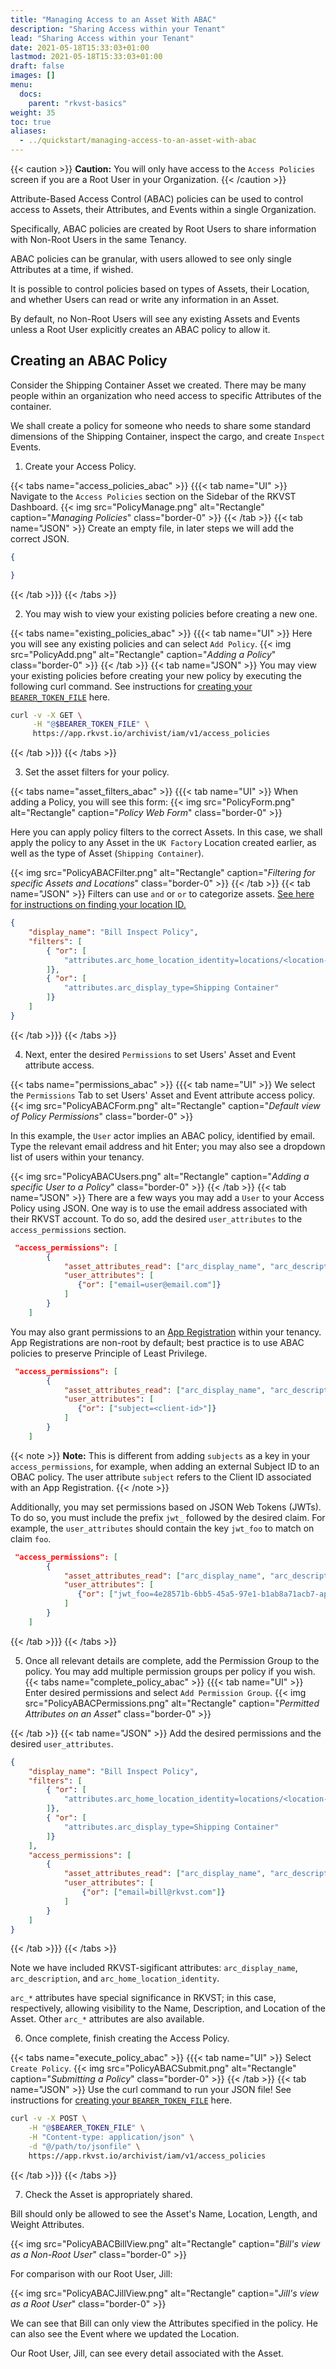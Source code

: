 ```yaml
---
title: "Managing Access to an Asset With ABAC"
description: "Sharing Access within your Tenant"
lead: "Sharing Access within your Tenant"
date: 2021-05-18T15:33:03+01:00
lastmod: 2021-05-18T15:33:03+01:00
draft: false
images: []
menu:
  docs:
    parent: "rkvst-basics"
weight: 35
toc: true
aliases:
  - ../quickstart/managing-access-to-an-asset-with-abac
---
```


{{< caution >}}
**Caution:** You will only have access to the `Access Policies` screen if you are a Root User in your Organization.
{{< /caution >}}

Attribute-Based Access Control (ABAC) policies can be used to control access to Assets, their Attributes, and Events within a single Organization. 

Specifically, ABAC policies are created by Root Users to share information with Non-Root Users in the same Tenancy.

ABAC policies can be granular, with users allowed to see only single Attributes at a time, if wished. 

It is possible to control policies based on types of Assets, their Location, and whether Users can read or write any information in an Asset.

By default, no Non-Root Users will see any existing Assets and Events unless a Root User explicitly creates an ABAC policy to allow it.

## Creating an ABAC Policy

Consider the Shipping Container Asset we created. There may be many people within an organization who need access to specific Attributes of the container.

We shall create a policy for someone who needs to share some standard dimensions of the Shipping Container, inspect the cargo, and create `Inspect` Events.

1. Create your Access Policy. 

{{< tabs name="access_policies_abac" >}}
{{{< tab name="UI" >}}
Navigate to the `Access Policies` section on the Sidebar of the RKVST Dashboard.
{{< img src="PolicyManage.png" alt="Rectangle" caption="<em>Managing Policies</em>" class="border-0" >}}
{{< /tab >}}
{{< tab name="JSON" >}}
Create an empty file, in later steps we will add the correct JSON.
```json
{

}
```
{{< /tab >}}}
{{< /tabs >}}

2. You may wish to view your existing policies before creating a new one. 

{{< tabs name="existing_policies_abac" >}}
{{{< tab name="UI" >}}
Here you will see any existing policies and can select `Add Policy`.
{{< img src="PolicyAdd.png" alt="Rectangle" caption="<em>Adding a Policy</em>" class="border-0" >}}
{{< /tab >}}
{{< tab name="JSON" >}}
You may view your existing policies before creating your new policy by executing the following curl command. See instructions for [creating your `BEARER_TOKEN_FILE`](https://docs.rkvst.com/docs/rkvst-basics/getting-access-tokens-using-app-registrations/) here.
```bash
curl -v -X GET \
     -H "@$BEARER_TOKEN_FILE" \
     https://app.rkvst.io/archivist/iam/v1/access_policies
```
{{< /tab >}}}
{{< /tabs >}}

3. Set the asset filters for your policy. 

{{< tabs name="asset_filters_abac" >}}
{{{< tab name="UI" >}}
When adding a Policy, you will see this form:
{{< img src="PolicyForm.png" alt="Rectangle" caption="<em>Policy Web Form</em>" class="border-0" >}}

Here you can apply policy filters to the correct Assets. In this case, we shall apply the policy to any Asset in the `UK Factory` Location created earlier, as well as the type of Asset (`Shipping Container`).

{{< img src="PolicyABACFilter.png" alt="Rectangle" caption="<em>Filtering for specific Assets and Locations</em>" class="border-0" >}}
{{< /tab >}}
{{< tab name="JSON" >}}
Filters can use `and` or `or` to categorize assets.  [See here for instructions on finding your location ID.](https://docs.rkvst.com/docs/rkvst-basics/grouping-assets-by-location/)
```json
{
    "display_name": "Bill Inspect Policy",
    "filters": [
        { "or": [
            "attributes.arc_home_location_identity=locations/<location-id>"
        ]},
        { "or": [
            "attributes.arc_display_type=Shipping Container"
        ]}
    ]
}
```
{{< /tab >}}}
{{< /tabs >}}

4. Next, enter the desired `Permissions` to set Users' Asset and Event attribute access. 

{{< tabs name="permissions_abac" >}}
{{{< tab name="UI" >}}
We select the `Permissions` Tab to set Users' Asset and Event attribute access policy.
{{< img src="PolicyABACForm.png" alt="Rectangle" caption="<em>Default view of Policy Permissions</em>" class="border-0" >}}

In this example, the `User` actor implies an ABAC policy, identified by email. Type the relevant email address and hit Enter; you may also see a dropdown list of users within your tenancy.

{{< img src="PolicyABACUsers.png" alt="Rectangle" caption="<em>Adding a specific User to a Policy</em>" class="border-0" >}}
{{< /tab >}}
{{< tab name="JSON" >}}
There are a few ways you may add a `User` to your Access Policy using JSON. One way is to use the email address associated with their RKVST account. To do so, add the desired `user_attributes` to the `access_permissions` section.

```json
 "access_permissions": [
        {
            "asset_attributes_read": ["arc_display_name", "arc_description", "arc_home_location_identity", "Length", "Weight"],
            "user_attributes": [
               {"or": ["email=user@email.com"]}
            ]
        }
    ]
```
You may also grant permissions to an [App Registration](https://docs.rkvst.com/docs/setup-and-administration/getting-access-tokens-using-app-registrations/) within your tenancy. App Registrations are non-root by default; best practice is to use ABAC policies to preserve Principle of Least Privilege.  

```json
 "access_permissions": [
        {
            "asset_attributes_read": ["arc_display_name", "arc_description", "arc_home_location_identity", "Length", "Weight"],
            "user_attributes": [
               {"or": ["subject=<client-id>"]}
            ]
        }
    ]
```
{{< note >}}
**Note:** This is different from adding `subjects` as a key in your `access_permissions`, for example, when adding an external Subject ID to an OBAC policy. The user attribute `subject` refers to the Client ID associated with an App Registration.
{{< /note >}}

Additionally, you may set permissions based on JSON Web Tokens (JWTs). To do so, you must include the prefix `jwt_` followed by the desired claim. For example, the `user_attributes` should contain the key `jwt_foo` to match on claim `foo`.

 ```json
  "access_permissions": [
         {
             "asset_attributes_read": ["arc_display_name", "arc_description", "arc_home_location_identity", "Length", "Weight"],
             "user_attributes": [
                {"or": ["jwt_foo=4e28571b-6bb5-45a5-97e1-b1ab8a71acb7-app1"]}
             ]
         }
     ]
 ```


{{< /tab >}}}
{{< /tabs >}}

5. Once all relevant details are complete, add the Permission Group to the policy. You may add multiple permission groups per policy if you wish. 
{{< tabs name="complete_policy_abac" >}}
{{{< tab name="UI" >}}
Enter desired permissions and select `Add Permission Group`. 
{{< img src="PolicyABACPermissions.png" alt="Rectangle" caption="<em>Permitted Attributes on an Asset</em>" class="border-0" >}}   

{{< /tab >}}
{{< tab name="JSON" >}}
Add the desired permissions and the desired `user_attributes`. 
```json
{
    "display_name": "Bill Inspect Policy",
    "filters": [
        { "or": [
            "attributes.arc_home_location_identity=locations/<location-id>"
        ]},
        { "or": [
            "attributes.arc_display_type=Shipping Container"
        ]}
    ],
    "access_permissions": [
        {
            "asset_attributes_read": ["arc_display_name", "arc_description", "arc_home_location_identity", "Length", "Weight"],
            "user_attributes": [
                {"or": ["email=bill@rkvst.com"]}
            ]
        }
    ]
}
```
{{< /tab >}}}
{{< /tabs >}}
    

Note we have included RKVST-sigificant attributes: `arc_display_name`, `arc_description`, and `arc_home_location_identity`.

`arc_*` attributes have special significance in RKVST; in this case, respectively, allowing visibility to the Name, Description, and Location of the Asset. Other `arc_*` attributes are also available.

6. Once complete, finish creating the Access Policy.

{{< tabs name="execute_policy_abac" >}}
{{{< tab name="UI" >}}
Select `Create Policy`.
{{< img src="PolicyABACSubmit.png" alt="Rectangle" caption="<em>Submitting a Policy</em>" class="border-0" >}}
{{< /tab >}}
{{< tab name="JSON" >}}
Use the curl command to run your JSON file! See instructions for [creating your `BEARER_TOKEN_FILE`](https://docs.rkvst.com/docs/rkvst-basics/getting-access-tokens-using-app-registrations/) here.
```bash
curl -v -X POST \
    -H "@$BEARER_TOKEN_FILE" \
    -H "Content-type: application/json" \
    -d "@/path/to/jsonfile" \
    https://app.rkvst.io/archivist/iam/v1/access_policies
```
{{< /tab >}}}
{{< /tabs >}}

7. Check the Asset is appropriately shared.

Bill should only be allowed to see the Asset's Name, Location, Length, and Weight Attributes.

{{< img src="PolicyABACBillView.png" alt="Rectangle" caption="<em>Bill's view as a Non-Root User</em>" class="border-0" >}}

For comparison with our Root User, Jill:

{{< img src="PolicyABACJillView.png" alt="Rectangle" caption="<em>Jill's view as a Root User</em>" class="border-0" >}}

We can see that Bill can only view the Attributes specified in the policy. He can also see the Event where we updated the Location. 

Our Root User, Jill, can see every detail associated with the Asset.

